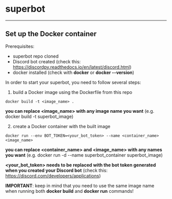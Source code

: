 # superbot
---
## Set up the Docker container
Prerequisites:

* superbot repo cloned
* Discord bot created (check this: https://discordpy.readthedocs.io/en/latest/discord.html)
* docker installed (check with **docker** or **docker --version**)

In order to start your superbot, you need to follow several steps:
1. build a Docker image using the Dockerfile from this repo

```docker build -t <image_name> .```

**you can replace <image_name> with any image name you want** (e.g. docker build -t superbot_image)

2. create a Docker container with the built image

```docker run --env BOT_TOKEN=<your_bot_token> --name <container_name> <image_name>```

**you can replace <container_name> and <image_name> with any names you want** (e.g. docker run -d --name superbot_container superbot_image)

**<your_bot_token> needs to be replaced with the bot token generated when you created your Discord bot** (check this: https://discord.com/developers/applications)

**IMPORTANT**: keep in mind that you need to use the same image name when running both **docker build** and **docker run** commands!
